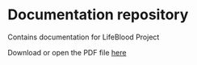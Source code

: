 # Documentation repository
Contains documentation for LifeBlood Project

Download or open the PDF file [here](../LifeBlood_Documentation_62113_62117_62137.pdf)
